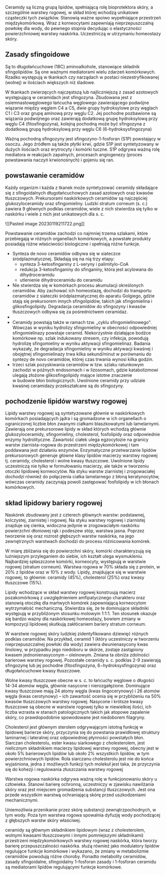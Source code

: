 


Ceramidy są liczną grupą lipidów, spełniającą rolę bioprotektora skóry, a szczególnie warstwy rogowej, w skład której wchodzą unikatowe cząsteczki tych związków.
Stanowią ważne spoiwo wypełniające przestrzeń międzykomórkową. Wraz z korneocytami zapewniają nieprzepuszczalną powłokę dla wody, do pewnego stopnia decydując o elastyczności powierzchniowej warstwy naskórka. Uczestniczą w utrzymaniu homeostazy skóry.

## Zasady sfingoidowe

Są to długołańcuchowe (18C) aminoalkohole, stanowiące składnik sfingolipidów. Są one ważnymi mediatorami wielu zdarzeń komórkowych. Rzadko występują w tkankach czy narządach w postaci niezestryfikowanej (wolnej) w ilościach większych niż śladowe.

W tkankach zwierzęcych najczęstszą lub najliczniejszą z zasad azotowych występującą w ceramidach jest sfingozyna. Zbudowana jest z osiemnastowęglowego łańcucha węglowego zawierającego podwójne wiązanie między węglem C4 a C5, dwie grupy hydroksylowe przy węglach C1 i C3 oraz grupę aminową przy węglu C2. Jej pochodne pozbawione są wiązania podwójnego oraz zawierają dodatkową grupę hydroksylową przy węglu C4 (fitosfingozyna), kolejną pochodną może być sfingozyna z dodatkową grupą hydroksylową przy węglu C6 (6-hydroksysfingozyna)

Ważną pochodną sfingozyny jest sfingozyno-1-fosforan (S1P) powstający w osoczu.
Jego źródłem są także płytki krwi, gdzie S1P jest syntetyzowany w dużych ilościach oraz erytrocyty i komórki tuczne. S1P odgrywa ważną rolę mediatora w reakcjach zapalnych, procesach angiogenezy (proces powstawania naczyń krwionośnych) i gojeniu się ran.


## powstawanie ceramidów

Każdy organizm i każda z tkanek może syntetyzować ceramidy składające się z sfingoidalnych długołańcuchowych zasad azotowych oraz kwasów tłuszczowych.
Prekursorami naskórkowych ceramidów są najczęściej glukozyloceramidy oraz sfingomieliny. Ludzki stratum corneum (s. c.) zawiera 9 głównych podklas ceramidów, wiele z nich stwierdza się tylko w naskórku i wiele z nich jest unikatowych dla s. c.

![[Pasted image 20230119211722.png]]

Powstawanie ceramidów zachodzi co najmniej trzema szlakami, które przebiegają w różnych organellach komórkowych, a powstałe produkty posiadają różne właściwości biologiczne i spełniają różne funkcje.

- Synteza de novo ceramidów odbywa się w siateczce śródplazmatycznej. Składają się na nią trzy etapy:
	- synteza 3-ketosfinganiny z L-seryny i palimitylo-CoA
	- redukcja 3-ketosfinganiny do sfinganiny, która jest acylowana do dihydroceramidu
	- utlenienie dihydroceramidu do ceramidu
- Nie stwierdza się w komórkach procesu akumulacji określonych ceramidów. Aby zachować ich homeostazę, dochodzi do transportu ceramidów z siateczki śródplazmatycznej do aparatu Golgiego, gdzie stają się prekursorem innych sfingolipidów, takich jak sfingomielina i glikosfingolipidy. Degradacja ceramidów do sfingozyny i kwasów tłuszczowych odbywa się za pośrednictwem ceramidaz.
- 
- Ceramidy powstają także w ramach tzw. „cyklu sfingomielinowego". Wówczas w wyniku hydrolizy sfingomieliny w obecności odpowiedniej sfingomielinazy powstaje ceramid. Niekorzystnie działające bodźce komórkowe np. szlak indukowany stresem, czy infekcja, powodują hydrolizę sfingomieliny w wyniku aktywacji sfingomielinaz. Badania wykazały, że degradacja sfingomieliny w wyniku aktywacji kwaśnej i obojętnej sfingomielinazy trwa kilka sekund/minut w porównaniu do syntezy de novo ceramidów, której czas trwania wynosi kilka godzin.
- trzeci szlak pozyskiwania ceramidów w tzw. szlaku ratunkowym zachodzi w późnych endosomach i w lizosomach, gdzie katabolizmowi ulegają złożone glikosfingolipidy mające istotne znaczenie w budowie błon biologicznych. Uwolnione ceramidy przy udziale kwaśnej ceramidazy przekształcane są do sfingozyny.

## pochodzenie lipidów warstwy rogowej

Lipidy warstwy rogowej są syntetyzowane głównie w naskórkowych komórkach posiadających jądra i są gromadzone w ich organellach o ograniczonej liczbie błon zwanymi ciałkami blaszkowatymi lub lamelarnymi. Zawierają one prekursorowe lipidy w skład których wchodzą głównie glukozyloceramidy, sfingomieliny, cholesterol, fosfolipidy oraz odpowiednie enzymy hydrolityczne. Zawartość ciałek ulega egzocytozie na granicy warstw ziarnista-rogowa do przestrzeni międzykomórkowej i tam poddawana jest działaniu enzymów. Enzymatyczne przetwarzanie lipidów prekursorowych generuje główne klasy lipidów macierzy warstwy rogowej tj. ceramidy, cholesterol i wolne kwasy tłuszczowe. Uwolnione lipidy uczestniczą nie tylko w formułowaniu macierzy, ale także w tworzeniu otoczki lipidowej korneocytów. Na styku warstw ziarnistej i zrogowaciałej dochodzi również do połączenia ciałka lamelarnego z błoną keratynocytów, wówczas ceramidy zaczynają powoli zastępować fosfolipidy w ich błonach komórkowych.

## skład lipidowy bariery rogowej

Naskórek zbudowany jest z czterech głównych warstw: podstawnej, kolczystej, ziarnistej i rogowej. Na styku warstwy rogowej i ziarnistej znajduje się cienka, widoczna jedynie w zrogowaciałym naskórku powierzchni dłoniowej rąk i podeszew stóp, warstwa jasna. Poprzez tworzenie się oraz rozrost głębszych warstw naskórka, na jego zewnętrznych warstwach dochodzi do procesu różnicowania komórek.

W miarę zbliżania się do powierzchni skóry, komórki charakteryzują się luźniejszym przyleganiem do siebie, ich kształt ulega wysmukleniu. Najbardziej spłaszczone komórki, korneocyty, występują w warstwie rogowej (stratum corneum). Warstwa rogowa w 70% składa się z protein, w 20% z lipidów oraz w 10% z wody. Lipidy, znajdujące się w warstwie rogowej, to głównie: ceramidy (45%), cholesterol (25%) oraz kwasy tłuszczowe (15%).

Lipidy wchodzące w skład warstwy rogowej konstruują macierz pozakomórkową z uwzględnieniem amfipatycznego charakteru oraz stanowią otoczkę dla martwych komórek zapewniającą korneocytom wytrzymałość mechaniczną. Stwierdza się, że te dominujące składniki występują w przybliżonym stosunku molowym 1:1:1. Ten stosunek okazuje się bardzo ważny dla naskórkowej homeostazy, bowiem zmiany w kompozycji lipidowej skutkują zakłócaniem bariery stratum corneum.

W warstwie rogowej skóry ludzkiej zidentyfikowano dziewięć różnych podklas ceramidów. Na przykład, ceramid 1 (który uczestniczy w tworzeniu nieprzepuszczalnej powłoki dla wody) zawiera dwunienasycony kwas linolowy, w przypadku jego niedoboru w skórze, zostaje zastąpiony kwasem jednonienasyconym – oleinowym. Zmiana ta obniża zdolności barierowe warstwy rogowej. Pozostałe ceramidy s. c. podklas 2-9 zawierają sfingozynę lub jej pochodne (fitosfingozyna, 6−hydroksysfingozyna) oraz długołańcuchowe kwasy tłuszczowe. 

Wolne kwasy tłuszczowe obecne w s. c. to łańcuchy węglowe o długości 14-34 atomów węgla, głównie nasycone i nierozgałęzione. Dominujące kwasy tłuszczowe mają 24 atomy węgla (kwas lingocerynowy) i 26 atomów węgla (kwas cerotynowy) – ich zawartość ocenia się w przybliżeniu na 50% kwasów tłuszczowych warstwy rogowej. Nasycone i krótsze kwasy tłuszczowe są obecne w warstwie rogowej tylko w niewielkiej ilości, ich liczba wzrasta w stanach patologicznych takich jak atopowe zapalenie skóry, co prawdopodobnie spowodowane jest niedoborem filagryny.

Cholesterol jest głównym sterolem odgrywającym istotną funkcję w lipidowej barierze skóry, przyczynia się do powstania prawidłowej struktury laminarnej i lateralnej oraz odpowiedniej płynności powstałych błon. Siarczan cholesterolu, ester kwasu siarkowego z cholesterolem, jest nielicznym składnikiem macierzy lipidowej warstwy rogowej, obecny jest w około 5% barierowych lipidów lub około 2% wszystkich lipidów, w tym powierzchniowych lipidów. Rola siarczanu cholesterolu jest nie do końca wyjaśniona, jedna z możliwych funkcji tych molekuł jest taka, że przyczynia się do kohezji i regulowania złuszczania warstwy rogowej



Warstwa rogowa naskórka odgrywa ważną rolę w funkcjonowaniu skóry u człowieka. Stanowi barierę ochronną, uczestniczy w zjawisku nawilżania skóry oraz jest miejscem gromadzenia substancji tłuszczowych. Jest ona przede wszystkim warstwą ochraniającą skórę przed uszkodzeniami mechanicznymi.

Uniemożliwia przenikanie przez skórę substancji zewnątrzpochodnych, w tym wody. Poza tym warstwa rogowa spowalnia dyfuzję wody pochodzącej z głębszych warstw skóry właściwej.




ceramidy są głównym składnikiem lipidowym (wraz z cholesterolem, wolnymi kwasami tłuszczowymi i innymi pomniejszymi składnikami) przestrzeni międzykomórkowych warstwy rogowej naskórka, która tworzy barierę przepuszczalności naskórka. służą również jako modulatory lipidów regulujące funkcje komórkowe i wykazano, że zmiany w metabolizmie ceramidów powodują różne choroby. Ponadto metabolity ceramidów, zasady sfingoidalne, sfingoidalny 1-fosforan zasady i 1-fosforan ceramidu są mediatorami lipidów regulującymi funkcje komórkowe.